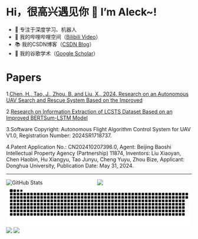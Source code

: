 # Hi，很高兴遇见你 👋 I’m Aleck~!
- 🧡 专注于深度学习、机器人 
- 📯 我的哔哩哔哩空间（[Bilibili Video](https://space.bilibili.com/82123444?spm_id_from=333.337.0.0)） 
- 📚 我的CSDN博客（[CSDN Blog](https://blog.csdn.net/chb1945626852?type=blog)） 
- 🥤 我的谷歌学术（[Google Scholar](https://scholar.google.com/citations?user=2KiDPfQAAAAJ&hl=en)） 
# Papers
1.[Chen, H., Tao, J., Zhou, B. and Liu, X., 2024. Research on an Autonomous UAV Search and Rescue System Based on the Improved](https://ieeexplore.ieee.org/document/10604250)<br>

2.[Research on Information Extraction of LCSTS Dataset Based on an Improved BERTSum-LSTM Model](https://arxiv.org/abs/2406.18364)<br>

3.Software Copyright: Autonomous Flight Algorithm Control System for UAV V1.0, Registration Number: 2024SR1718737.<br>

4.Patent Application No.: CN202410207396.0, Agent: Beijing Baoshi Intellectual Property Agency (Partnership) 11874, Inventors: Liu Xiaoyan, Chen Haobin, Hu Xiangyu, Tao Junyu, Cheng Yuyu, Zhou Bize, Applicant: Donghua University, Publication Date: May 31, 2024.<br>

----
<div style="display: flex;">
  <img src="https://github-readme-stats.vercel.app/api?username=CHB-learner&show_icons=true&theme=tokyonight" alt="GitHub Stats" style="width: 49%;">
  <img src="https://streak-stats.demolab.com?user=CHB-learner&locale=zh_Hans" style="width: 49%;">
</div>




<picture>
  <source media="(prefers-color-scheme: dark)" srcset="https://raw.githubusercontent.com/CHB-learner/CHB-learner/output/github-contribution-grid-snake-dark.svg">
  <source media="(prefers-color-scheme: light)" srcset="https://raw.githubusercontent.com/CHB-learner/CHB-learner/output/github-contribution-grid-snake.svg">
  <img alt="github contribution grid snake animation" src="https://raw.githubusercontent.com/CHB-learner/CHB-learner/output/github-contribution-grid-snake.svg">
</picture>

<div class="image-container">
  <img src="https://stats.justsong.cn/api/github?username=CHB-learner&theme=tokyonight" />
  <img src="https://stats.justsong.cn/api/bilibili/?id=82123444&theme=tokyonight" />
</div>










